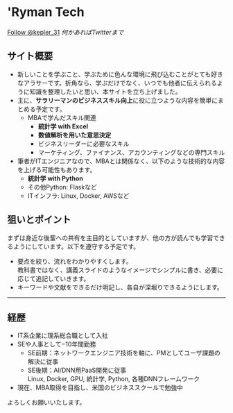 # 'Ryman Tech

<a href="https://twitter.com/kepler_31?ref_src=twsrc%5Etfw" class="twitter-follow-button" data-show-count="false">Follow @kepler_31</a><script async src="https://platform.twitter.com/widgets.js" charset="utf-8"></script>
*何かあればTwitterまで*

## サイト概要
- 新しいことを学ぶこと、学ぶために色んな環境に飛び込むことがとても好きなアラサーです。折角なら、学ぶだけでなく、いつでも他者に伝えられるように知識を整理したいと思い、本サイトを立ち上げました。
- 主に、**サラリーマンのビジネススキル向上**に役に立つような内容を簡単にまとめる予定です。
    - MBAで学んだスキル関連
        - **統計学 with Excel**
        - **数値解析を用いた意思決定**
        - ビジネスリーダーに必要なスキル
        - マーケティング、ファイナンス、アカウンティングなどの専門スキル
- 筆者がITエンジニアなので、MBAとは関係なく、以下のような技術的な内容を上げる可能性もあります。
    - **統計学 with Python**
    - その他Python: Flaskなど
    - ITインフラ: Linux, Docker, AWSなど

## 狙いとポイント
まずは身近な後輩への共有を主目的としていますが、他の方が読んでも学習できるようにしています。以下を遵守する予定です。
- 要点を絞り、流れをわかりやすくします。<br>教科書ではなく、講義スライドのようなイメージでシンプルに書き、必要に応じて追記していきます。 
- キーワードや文献をできるだけ明記し、各自が深堀りできるようにします。

---

## 経歴
- IT系企業に理系総合職として入社
- SEや人事として−10年間勤務
    - SE前期：ネットワークエンジニア技術を軸に、PMとしてユーザ課題の解決に従事
    - SE後期：AI/DNN用PaaS開発に従事  
    Linux, Docker, GPU, 統計学, Python, 各種DNNフレームワーク
- 現在、MBA取得を目指し、米国のビジネススクールで勉強中




よろしくお願いいたします。